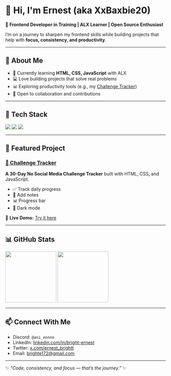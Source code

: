 


# 👋 Hi, I'm Ernest (aka XxBaxbie20)

🚀 **Frontend Developer in Training | ALX Learner | Open Source Enthusiast**

I’m on a journey to sharpen my frontend skills while building projects that help with **focus, consistency, and productivity**.  

---

## 🌟 About Me
- 🌱 Currently learning **HTML, CSS, JavaScript** with ALX  
- 💻 Love building projects that solve real problems  
- 📊 Exploring productivity tools (e.g., my [Challenge Tracker](https://github.com/XxBaxbie20/challenge-tracker))  
- 🤝 Open to collaboration and contributions  

---

## 🔨 Tech Stack
<p>
  <img src="https://img.shields.io/badge/HTML5-E34F26?style=for-the-badge&logo=html5&logoColor=white" />
  <img src="https://img.shields.io/badge/CSS3-1572B6?style=for-the-badge&logo=css3&logoColor=white" />
  <img src="https://img.shields.io/badge/JavaScript-F7DF1E?style=for-the-badge&logo=javascript&logoColor=black" />
</p>

---

## 🚀 Featured Project
### [📂 Challenge Tracker](https://github.com/XxBaxbie20/challenge-tracker)  
**A 30-Day No Social Media Challenge Tracker** built with HTML, CSS, and JavaScript.  

- ✅ Track daily progress  
- 📝 Add notes  
- 📊 Progress bar  
- 🌙 Dark mode  

🔗 **Live Demo:** [Try it here](https://xxbaxbie20.github.io/challenge-tracker/)  

---

## 📊 GitHub Stats
<p>
  <img src="https://github-readme-stats.vercel.app/api?username=XxBaxbie20&show_icons=true&theme=tokyonight" height="160" />
  <img src="https://github-readme-stats.vercel.app/api/top-langs/?username=XxBaxbie20&layout=compact&theme=tokyonight" height="160" />
</p>

---

## 📫 Connect With Me
- Discord: `@ani_ennnn`
- LinkedIn: [linkedin.com/in/bright-ernest](https://linkedin.com/in/bright-ernest)  
- Twitter: [x.com/ernest_brightt](https://x.com/ernest_brightt)  
- Email: brighte172@gmail.com  

---

✨ *“Code, consistency, and focus — that’s the journey.”* ✨

